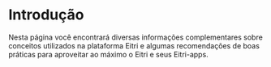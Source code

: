 # Introdução

Nesta página você encontrará diversas informações complementares sobre conceitos utilizados na plataforma Eitri e algumas recomendações de boas práticas para aproveitar ao máximo o Eitri e seus Eitri-apps.